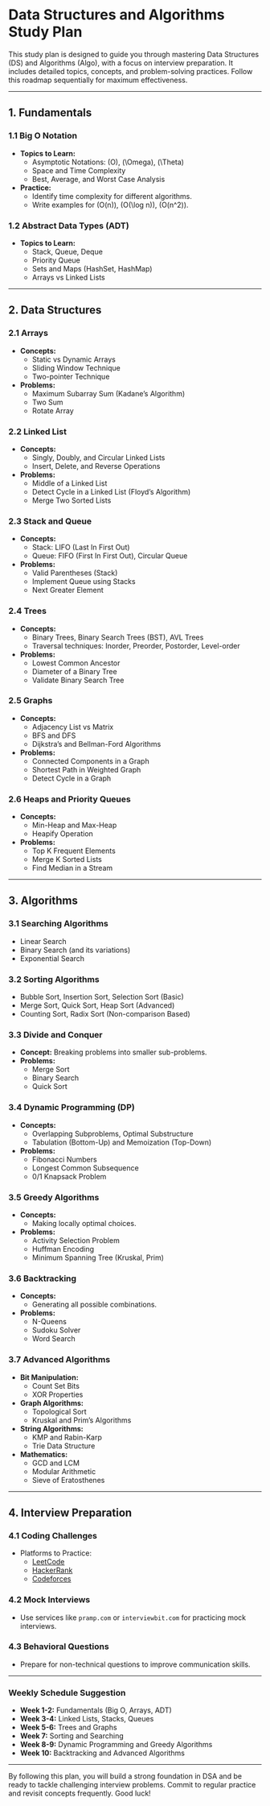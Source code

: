 # Data Structures and Algorithms Study Plan

This study plan is designed to guide you through mastering Data Structures (DS) and Algorithms (Algo), with a focus on interview preparation. It includes detailed topics, concepts, and problem-solving practices. Follow this roadmap sequentially for maximum effectiveness.

---

## 1. Fundamentals

### 1.1 Big O Notation
- **Topics to Learn:**
  - Asymptotic Notations: \(O\), \(\Omega\), \(\Theta\)
  - Space and Time Complexity
  - Best, Average, and Worst Case Analysis
- **Practice:**
  - Identify time complexity for different algorithms.
  - Write examples for \(O(n)\), \(O(\log n)\), \(O(n^2)\).

### 1.2 Abstract Data Types (ADT)
- **Topics to Learn:**
  - Stack, Queue, Deque
  - Priority Queue
  - Sets and Maps (HashSet, HashMap)
  - Arrays vs Linked Lists

---

## 2. Data Structures

### 2.1 Arrays
- **Concepts:**
  - Static vs Dynamic Arrays
  - Sliding Window Technique
  - Two-pointer Technique
- **Problems:**
  - Maximum Subarray Sum (Kadane’s Algorithm)
  - Two Sum
  - Rotate Array

### 2.2 Linked List
- **Concepts:**
  - Singly, Doubly, and Circular Linked Lists
  - Insert, Delete, and Reverse Operations
- **Problems:**
  - Middle of a Linked List
  - Detect Cycle in a Linked List (Floyd’s Algorithm)
  - Merge Two Sorted Lists

### 2.3 Stack and Queue
- **Concepts:**
  - Stack: LIFO (Last In First Out)
  - Queue: FIFO (First In First Out), Circular Queue
- **Problems:**
  - Valid Parentheses (Stack)
  - Implement Queue using Stacks
  - Next Greater Element

### 2.4 Trees
- **Concepts:**
  - Binary Trees, Binary Search Trees (BST), AVL Trees
  - Traversal techniques: Inorder, Preorder, Postorder, Level-order
- **Problems:**
  - Lowest Common Ancestor
  - Diameter of a Binary Tree
  - Validate Binary Search Tree

### 2.5 Graphs
- **Concepts:**
  - Adjacency List vs Matrix
  - BFS and DFS
  - Dijkstra’s and Bellman-Ford Algorithms
- **Problems:**
  - Connected Components in a Graph
  - Shortest Path in Weighted Graph
  - Detect Cycle in a Graph

### 2.6 Heaps and Priority Queues
- **Concepts:**
  - Min-Heap and Max-Heap
  - Heapify Operation
- **Problems:**
  - Top K Frequent Elements
  - Merge K Sorted Lists
  - Find Median in a Stream

---

## 3. Algorithms

### 3.1 Searching Algorithms
- Linear Search
- Binary Search (and its variations)
- Exponential Search

### 3.2 Sorting Algorithms
- Bubble Sort, Insertion Sort, Selection Sort (Basic)
- Merge Sort, Quick Sort, Heap Sort (Advanced)
- Counting Sort, Radix Sort (Non-comparison Based)

### 3.3 Divide and Conquer
- **Concept:** Breaking problems into smaller sub-problems.
- **Problems:**
  - Merge Sort
  - Binary Search
  - Quick Sort

### 3.4 Dynamic Programming (DP)
- **Concepts:**
  - Overlapping Subproblems, Optimal Substructure
  - Tabulation (Bottom-Up) and Memoization (Top-Down)
- **Problems:**
  - Fibonacci Numbers
  - Longest Common Subsequence
  - 0/1 Knapsack Problem

### 3.5 Greedy Algorithms
- **Concepts:**
  - Making locally optimal choices.
- **Problems:**
  - Activity Selection Problem
  - Huffman Encoding
  - Minimum Spanning Tree (Kruskal, Prim)

### 3.6 Backtracking
- **Concepts:**
  - Generating all possible combinations.
- **Problems:**
  - N-Queens
  - Sudoku Solver
  - Word Search

### 3.7 Advanced Algorithms
- **Bit Manipulation:**
  - Count Set Bits
  - XOR Properties
- **Graph Algorithms:**
  - Topological Sort
  - Kruskal and Prim’s Algorithms
- **String Algorithms:**
  - KMP and Rabin-Karp
  - Trie Data Structure
- **Mathematics:**
  - GCD and LCM
  - Modular Arithmetic
  - Sieve of Eratosthenes

---

## 4. Interview Preparation

### 4.1 Coding Challenges
- Platforms to Practice:
  - [LeetCode](https://leetcode.com/)
  - [HackerRank](https://www.hackerrank.com/)
  - [Codeforces](https://codeforces.com/)

### 4.2 Mock Interviews
- Use services like `pramp.com` or `interviewbit.com` for practicing mock interviews.

### 4.3 Behavioral Questions
- Prepare for non-technical questions to improve communication skills.

---

### Weekly Schedule Suggestion
- **Week 1-2:** Fundamentals (Big O, Arrays, ADT)
- **Week 3-4:** Linked Lists, Stacks, Queues
- **Week 5-6:** Trees and Graphs
- **Week 7:** Sorting and Searching
- **Week 8-9:** Dynamic Programming and Greedy Algorithms
- **Week 10:** Backtracking and Advanced Algorithms

---

By following this plan, you will build a strong foundation in DSA and be ready to tackle challenging interview problems. Commit to regular practice and revisit concepts frequently. Good luck!
